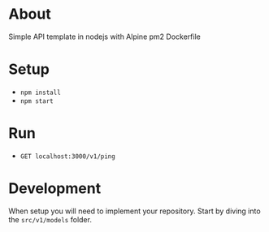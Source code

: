# About 
Simple API template in nodejs with Alpine pm2 Dockerfile

# Setup
- `npm install`
- `npm start` 

# Run
- `GET localhost:3000/v1/ping`

# Development
When setup you will need to implement your repository. Start by diving into the `src/v1/models` folder. 